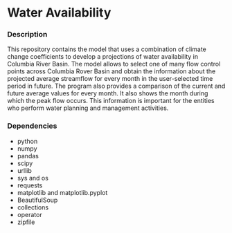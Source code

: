 # Water Availability

### Description
This repository contains the model that uses a combination of climate change coefficients to develop a projections of water availability in Columbia River Basin. 
The model allows to select one of many flow control points across Columbia Rover Basin and obtain the information about the projected average streamflow for every month in the user-selected time period in future.
The program also provides a comparison of the current and future average values for every month. It also shows the month during which the peak flow occurs. This information is important for the entities who perform water planning and management activities.

### Dependencies
 - python
 - numpy 
 - pandas
 - scipy
 - urllib
 - sys and os
 - requests
 - matplotlib and matplotlib.pyplot
 - BeautifulSoup 
 - collections
 - operator
 - zipfile
